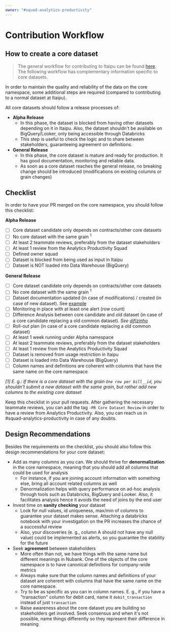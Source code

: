 ```yaml
---
owner: "#squad-analytics-productivity"
---
```


# Contribution Workflow

## How to create a core dataset
> The general workflow for contributing to Itaipu can be found [here](https://data-platform-docs.nubank.com.br/how-tos/itaipu/workflow/). The
following workflow has complementary information specific to core datasets.

In order to maintain the quality and reliability of the data on the core namespace, some additional steps are required (compared to contributing to a normal dataset at Itaipu).

All core datasets should follow a release processes of: <br />

* **Alpha Release**
  - In this phase, the dataset is blocked from having other datasets depending on it in Itaipu. Also, the dataset shouldn't be available on BigQuery/Looker, only being accessible through Databricks
  - This step is useful to check the logic and to share between stakeholders, guaranteeing agreement on definitions.
* **General Release**
  - In this phase, the core dataset is mature and ready for production. It has good documentation, monitoring and reliable data.
  - As soon as a core dataset reaches the general release, no breaking change should be introduced (modifications on existing columns or grain changes)

## Checklist

In order to have your PR merged on the core namespace, you should follow this checklist:

**Alpha Release**
- [ ] Core dataset candidate only depends on contracts/other core datasets
- [ ] No core dataset with the same grain <sup>1</sup>
- [ ] At least 2 teammate reviews, preferably from the dataset stakeholders
- [ ] At least 1 review from the Analytics Productivity Squad
- [ ] Defined owner squad
- [ ] Dataset is blocked from being used as input in Itaipu
- [ ] Dataset is NOT loaded into Data Warehouse (BigQuery)

**General Release**
- [ ] Core dataset candidate only depends on contracts/other core datasets
- [ ] No core dataset with the same grain <sup>1</sup>
- [ ] Dataset documentation updated (in case of modifications) / created (in case of new dataset). See [example](https://github.com/nubank/itaipu/blob/master/src/main/scala/nu/data/br/core/docs/account-requests.md)
- [ ] Monitoring in place with at least one alert (row count)
- [ ] Difference Analysis between core candidate and old dataset (in case of a core candidate replacing a old common dataset). _See [difizinho](https://github.com/nubank/difizinho)_
- [ ] Roll-out plan (in case of a core candidate replacing a old common dataset)
- [ ] At least 1 week running under Alpha namespace
- [ ] At least 2 teammate reviews, preferably from the dataset stakeholders
- [ ] At least 1 review from the Analytics Productivity Squad
- [ ] Dataset is removed from usage restriction in Itaipu
- [ ] Dataset is loaded into Data Warehouse (BigQuery)
- [ ] Column names and definitions are coherent with columns that have the same name on the core namespace

_[1] E. g.: If there is a core dataset with the grain `One row per bill__id`, you shouldn't submit a new dataset with the same grain, but rather add new columns to the existing core dataset_

Keep this checklist in your pull requests. After gathering the necessary teammate reviews, you can add the tag `-PR Core Dataset Review` in order to have a review from Analytics Productivity. Also, you can reach us in #squad-analytics-productivity in case of any doubts.

## Design Recommendations

Besides the requirements on the checklist, you should also follow this design recommendations for your core dataset:
- Add as many columns as you can. We should thrive for **denormalization** in the core namespace, meaning that you should add all columns that could be used for analysis
  - For instance, if you are joining account information with something else, bring all account related columns as well
  - Denormalization helps with query performance on ad-hoc analysis through tools such as Databricks, BigQuery and Looker. Also, it facilitates analysis hence it avoids the need of joins by the end user
- Invest time on **sanity checking** your dataset
  - Look for null values, id uniqueness, max/min of columns to guarantee your dataset makes sense. Attaching a databricks notebook with your investigation on the PR increases the chance of a successful review
  - Also, your discoveries (e. g., column A should not have any null value) could be implemented as alerts, so you guarantee the stability for the future
- Seek **agreement** between stakeholders
  - More often than not, we have things with the same name but different meanings in Nubank. One of the objects of the core namespace is to have canonical definitions for company-wide metrics
  - Always make sure that the column names and definitions of your dataset are coherent with columns that have the same name on the core namespace.
  - Try to be as specific as you can in column names. E. g., if you have a "transaction" column for debit card, name it `debit_transaction` instead of just `transaction`
  - Raise awareness about the core dataset you are building so stakeholders get involved. Seek consensus and when it's not possible, name things differently so they represent their difference in meaning
